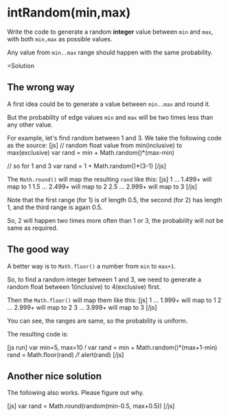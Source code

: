 
# intRandom(min,max) 

Write the code to generate a random <b>integer</b> value between `min` and `max`, with both `min,max` as possible values.

Any value from `min..max` range should happen with the same probability.


=Solution


## The wrong way   
A first idea could be to generate a value between `min..max` and round it.

But the probability of edge values `min` and `max` will be two times less than any other value. 

For example, let's find random between 1 and 3. We take the following code as the source:
[js]
// random float value from min(inclusive) to max(exclusive)
var rand = min + Math.random()*(max-min) 

// so for 1 and 3
var rand = 1 + Math.random()*(3-1)
[/js]

The `Math.round()` will map the resulting `rand` like this:
[js]
1   ... 1.499+ will map to 1
1.5 ... 2.499+ will map to 2 
2.5 ... 2.999+ will map to 3 
[/js]

Note that the first range (for 1) is of length 0.5, the second (for 2) has length 1, and the third range is again 0.5.

So, 2 will happen two times more often than 1 or 3, the probability will not be same as required.


## The good way   

A better way is to `Math.floor()` a number from `min` to `max+1`. 

So, to find a random integer between 1 and 3, we need to generate a random float between 1(inclusive) to 4(exclusive) first. 

Then the `Math.floor()` will map them like this:
[js]
1 ... 1.999+ will map to 1
2 ... 2.999+ will map to 2
3 ... 3.999+ will map to 3
[/js]

You can see, the ranges are same, so the probability is uniform.

The resulting code is:

[js run]
var min=5, max=10
*!*
var rand = min + Math.random()*(max+1-min) 
rand = Math.floor(rand)
*/!*
alert(rand)
[/js]


## Another nice solution   

The following also works. Please figure out why.

[js]
var rand = Math.round(random(min-0.5, max+0.5))
[/js]







